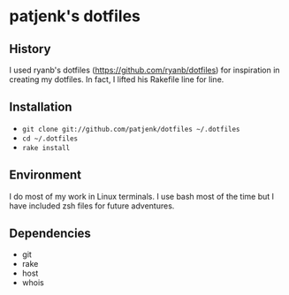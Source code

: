 # patjenk's dotfiles

## History
I used ryanb's dotfiles (https://github.com/ryanb/dotfiles) for inspiration in creating my dotfiles. In fact, I lifted his Rakefile line for line.

## Installation
- `git clone git://github.com/patjenk/dotfiles ~/.dotfiles`
- `cd ~/.dotfiles`
- `rake install`

## Environment
I do most of my work in Linux terminals. I use bash most of the time but I have included zsh files for future adventures.

## Dependencies
- git
- rake
- host
- whois
